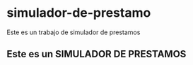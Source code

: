 # simulador-de-prestamo
Este es un trabajo de simulador de prestamos
## Este  es un SIMULADOR DE PRESTAMOS

